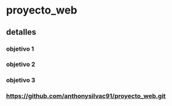 # proyecto_web
## detalles
### objetivo 1
### objetivo 2
### objetivo 3


### https://github.com/anthonysilvac91/proyecto_web.git